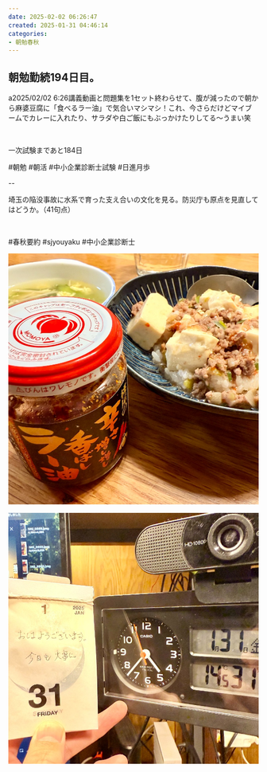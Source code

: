 ```yaml
---
date: 2025-02-02 06:26:47
created: 2025-01-31 04:46:14
categories:
- 朝勉春秋
---
```


## 朝勉勤続194日目。

a2025/02/02 6:26講義動画と問題集を1セット終わらせて、腹が減ったので朝から麻婆豆腐に「食べるラー油」で気合いマシマシ！これ、今さらだけどマイブームでカレーに入れたり、サラダや白ご飯にもぶっかけたりしてる〜うまい笑

<br>

一次試験まであと184日

#朝勉 #朝活 #中小企業診断士試験 #日進月歩

  

\--

埼玉の陥没事故に水系で育った支え合いの文化を見る。防災庁も原点を見直してはどうか。（41句点）

<br>

#春秋要約 #sjyouyaku #中小企業診断士

  

![](Files/IMG_0857.jpeg)  

  

![](Files/IMG_0881.jpeg)